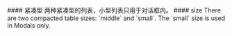 <cn>
#### 紧凑型
两种紧凑型的列表，小型列表只用于对话框内。
</cn>

<us>
#### size
There are two compacted table sizes: `middle` and `small`. The `small` size is used in Modals only.
</us>
